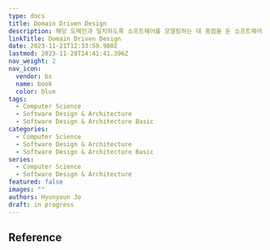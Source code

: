 ```yaml
---
type: docs
title: Domain Driven Design
description: 해당 도메인과 일치하도록 소프트웨어를 모델링하는 데 중점을 둔 소프트웨어 설계 접근 방식
linkTitle: Domain Driven Design
date: 2023-11-21T12:33:59.980Z
lastmod: 2023-11-28T14:41:41.396Z
nav_weight: 2
nav_icon:
  vendor: bs
  name: book
  color: blue
tags:
  - Computer Science
  - Software Design & Architecture
  - Software Design & Architecture Basic
categories:
  - Computer Science
  - Software Design & Architecture
  - Software Design & Architecture Basic
series:
  - Computer Science
  - Software Design & Architecture
featured: false
images: ""
authors: Hyunyoun Jo
draft: in progress
---
```


## Reference
